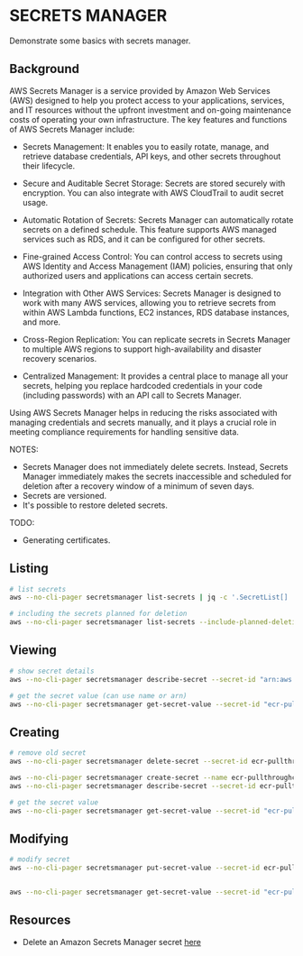 # SECRETS MANAGER

Demonstrate some basics with secrets manager.  

## Background

AWS Secrets Manager is a service provided by Amazon Web Services (AWS) designed to help you protect access to your applications, services, and IT resources without the upfront investment and on-going maintenance costs of operating your own infrastructure. The key features and functions of AWS Secrets Manager include:  

* Secrets Management: It enables you to easily rotate, manage, and retrieve database credentials, API keys, and other secrets throughout their lifecycle.  

* Secure and Auditable Secret Storage: Secrets are stored securely with encryption. You can also integrate with AWS CloudTrail to audit secret usage.  

* Automatic Rotation of Secrets: Secrets Manager can automatically rotate secrets on a defined schedule. This feature supports AWS managed services such as RDS, and it can be configured for other secrets.  

* Fine-grained Access Control: You can control access to secrets using AWS Identity and Access Management (IAM) policies, ensuring that only authorized users and applications can access certain secrets.  

* Integration with Other AWS Services: Secrets Manager is designed to work with many AWS services, allowing you to retrieve secrets from within AWS Lambda functions, EC2 instances, RDS database instances, and more.  

* Cross-Region Replication: You can replicate secrets in Secrets Manager to multiple AWS regions to support high-availability and disaster recovery scenarios.  

* Centralized Management: It provides a central place to manage all your secrets, helping you replace hardcoded credentials in your code (including passwords) with an API call to Secrets Manager.  

Using AWS Secrets Manager helps in reducing the risks associated with managing credentials and secrets manually, and it plays a crucial role in meeting compliance requirements for handling sensitive data.  

NOTES:

* Secrets Manager does not immediately delete secrets. Instead, Secrets Manager immediately makes the secrets inaccessible and scheduled for deletion after a recovery window of a minimum of seven days.  
* Secrets are versioned.  
* It's possible to restore deleted secrets.  

TODO:

* Generating certificates.

## Listing

```sh
# list secrets
aws --no-cli-pager secretsmanager list-secrets | jq -c '.SecretList[] | {"Name":.Name, "ARN":.ARN}'

# including the secrets planned for deletion
aws --no-cli-pager secretsmanager list-secrets --include-planned-deletion | jq -c '.SecretList[] | {"Name":.Name, "ARN":.ARN}'
```

## Viewing

```sh
# show secret details
aws --no-cli-pager secretsmanager describe-secret --secret-id "arn:aws:secretsmanager:us-east-1:0000000000000:secret:ecr-pullthroughcache/dockerpullsecret-test" | jq . 

# get the secret value (can use name or arn)
aws --no-cli-pager secretsmanager get-secret-value --secret-id "ecr-pullthroughcache/dockerpullsecret-test" | jq .
```

## Creating

```sh
# remove old secret
aws --no-cli-pager secretsmanager delete-secret --secret-id ecr-pullthroughcache/dockerpullsecret-test

aws --no-cli-pager secretsmanager create-secret --name ecr-pullthroughcache/dockerpullsecret-test --secret-string '{"username":"myuser","accessToken":"mypass"}'
aws --no-cli-pager secretsmanager describe-secret --secret-id ecr-pullthroughcache/dockerpullsecret-test | jq .

# get the secret value
aws --no-cli-pager secretsmanager get-secret-value --secret-id "ecr-pullthroughcache/dockerpullsecret-test" | jq .
```

## Modifying

```sh
# modify secret
aws --no-cli-pager secretsmanager put-secret-value --secret-id ecr-pullthroughcache/dockerpullsecret-test --secret-string '{"username":"newuser","accessToken":"newpass"}'


aws --no-cli-pager secretsmanager get-secret-value --secret-id "ecr-pullthroughcache/dockerpullsecret-test" | jq .
```

## Resources

* Delete an Amazon Secrets Manager secret [here](https://docs.amazonaws.cn/en_us/secretsmanager/latest/userguide/manage_delete-secret.html)